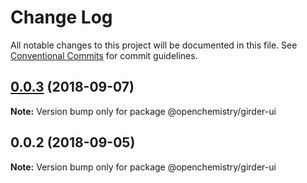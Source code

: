 # Change Log

All notable changes to this project will be documented in this file.
See [Conventional Commits](https://conventionalcommits.org) for commit guidelines.

<a name="0.0.3"></a>
## [0.0.3](https://github.com/OpenChemistry/oc-web-components/compare/@openchemistry/girder-ui@0.0.2...@openchemistry/girder-ui@0.0.3) (2018-09-07)




**Note:** Version bump only for package @openchemistry/girder-ui

<a name="0.0.2"></a>
## 0.0.2 (2018-09-05)




**Note:** Version bump only for package @openchemistry/girder-ui
